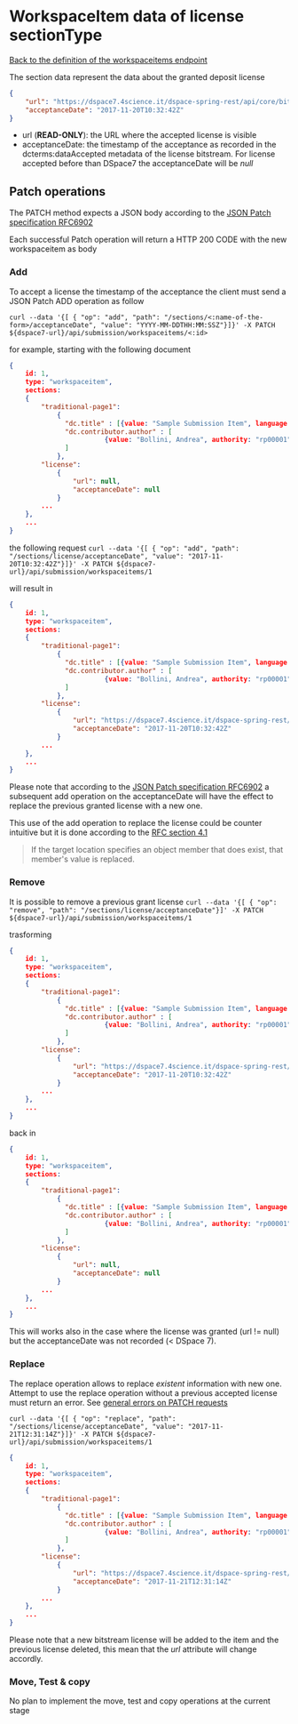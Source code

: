# WorkspaceItem data of license sectionType
[Back to the definition of the workspaceitems endpoint](workspaceitems.md)

The section data represent the data about the granted deposit license

```json
{
  	"url": "https://dspace7.4science.it/dspace-spring-rest/api/core/bitstreams/004a297e-fd06-4662-ae51-73e4b7c165c8/content",
    "acceptanceDate": "2017-11-20T10:32:42Z"
}
```

* url (**READ-ONLY**): the URL where the accepted license is visible
* acceptanceDate: the timestamp of the acceptance as recorded in the dcterms:dataAccepted metadata of the license bitstream. For license accepted before than DSpace7 the acceptanceDate will be *null* 

## Patch operations
The PATCH method expects a JSON body according to the [JSON Patch specification RFC6902](https://tools.ietf.org/html/rfc6902)

Each successful Patch operation will return a HTTP 200 CODE with the new workspaceitem as body 

### Add
To accept a license the timestamp of the acceptance the client must send a JSON Patch ADD operation as follow

`curl --data '{[ { "op": "add", "path": "/sections/<:name-of-the-form>/acceptanceDate", "value": "YYYY-MM-DDTHH:MM:SSZ"}]}' -X PATCH ${dspace7-url}/api/submission/workspaceitems/<:id>`

for example, starting with the following document  
```json
{
	id: 1,
	type: "workspaceitem",
	sections:
	{
		"traditional-page1":
			{
			  "dc.title" : [{value: "Sample Submission Item", language: "en"}],
			  "dc.contributor.author" : [
			  	 		{value: "Bollini, Andrea", authority: "rp00001", confidence: 600}
			  ]
			},
		"license":
			{
			  	"url": null,
			    "acceptanceDate": null
			}
		...
	},
	...
}	
```

the following request 
`curl --data '{[ { "op": "add", "path": "/sections/license/acceptanceDate", "value": "2017-11-20T10:32:42Z"}]}' -X PATCH ${dspace7-url}/api/submission/workspaceitems/1`

will result in
```json
{
	id: 1,
	type: "workspaceitem",
	sections:
	{
		"traditional-page1":
			{
			  "dc.title" : [{value: "Sample Submission Item", language: "en"}],
			  "dc.contributor.author" : [
			  	 		{value: "Bollini, Andrea", authority: "rp00001", confidence: 600}
			  ]
			},
		"license":
			{
			  	"url": "https://dspace7.4science.it/dspace-spring-rest/api/core/bitstreams/004a297e-fd06-4662-ae51-73e4b7c165c8/content",
			    "acceptanceDate": "2017-11-20T10:32:42Z"
			}
		...
	},
	...
}	
```

Please note that according to the [JSON Patch specification RFC6902](https://tools.ietf.org/html/rfc6902) a subsequent add operation on the acceptanceDate will have the effect to replace the previous granted license with a new one.

This use of the add operation to replace the license could be counter intuitive but it is done according to the [RFC section 4.1](https://tools.ietf.org/html/rfc6902#section-4.1)
> If the target location specifies an object member that does exist, that member's value is replaced.

### Remove
It is possible to remove a previous grant license 
`curl --data '{[ { "op": "remove", "path": "/sections/license/acceptanceDate"}]' -X PATCH ${dspace7-url}/api/submission/workspaceitems/1`

trasforming
```json
{
	id: 1,
	type: "workspaceitem",
	sections:
	{
		"traditional-page1":
			{
			  "dc.title" : [{value: "Sample Submission Item", language: "en"}],
			  "dc.contributor.author" : [
			  	 		{value: "Bollini, Andrea", authority: "rp00001", confidence: 600}
			  ]
			},
		"license":
			{
			  	"url": "https://dspace7.4science.it/dspace-spring-rest/api/core/bitstreams/004a297e-fd06-4662-ae51-73e4b7c165c8/content",
			    "acceptanceDate": "2017-11-20T10:32:42Z"
			}
		...
	},
	...
}	
```

back in
```json
{
	id: 1,
	type: "workspaceitem",
	sections:
	{
		"traditional-page1":
			{
			  "dc.title" : [{value: "Sample Submission Item", language: "en"}],
			  "dc.contributor.author" : [
			  	 		{value: "Bollini, Andrea", authority: "rp00001", confidence: 600}
			  ]
			},
		"license":
			{
			  	"url": null,
			    "acceptanceDate": null
			}
		...
	},
	...
}	
```

This will works also in the case where the license was granted (url != null) but the acceptanceDate was not recorded (< DSpace 7).

### Replace
The replace operation allows to replace *existent* information with new one. Attempt to use the replace operation without a previous accepted license must return an error. See [general errors on PATCH requests](patch.md)

`curl --data '{[ { "op": "replace", "path": "/sections/license/acceptanceDate", "value": "2017-11-21T12:31:14Z"}]}' -X PATCH ${dspace7-url}/api/submission/workspaceitems/1`

```json
{
	id: 1,
	type: "workspaceitem",
	sections:
	{
		"traditional-page1":
			{
			  "dc.title" : [{value: "Sample Submission Item", language: "en"}],
			  "dc.contributor.author" : [
			  	 		{value: "Bollini, Andrea", authority: "rp00001", confidence: 600}
			  ]
			},
		"license":
			{
			  	"url": "https://dspace7.4science.it/dspace-spring-rest/api/core/bitstreams/new-uuid/content",
			    "acceptanceDate": "2017-11-21T12:31:14Z"
			}
		...
	},
	...
}	
```
Please note that a new bitstream license will be added to the item and the previous license deleted, this mean that the *url* attribute will change accordly.
 
### Move, Test & copy
No plan to implement the move, test and copy operations at the current stage